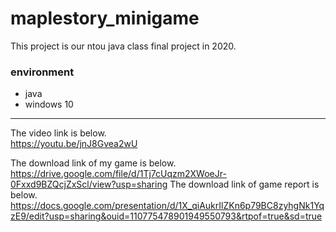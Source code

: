 # maplestory_minigame
This project is our ntou java class final project  in 2020.  

### environment
* java
* windows 10

---  
The video link is below.  
https://youtu.be/jnJ8Gvea2wU

The download link of my game is below.  
https://drive.google.com/file/d/1Tj7cUqzm2XWoeJr-0Fxxd9BZQcjZxScl/view?usp=sharing
The download link of game report is below.  
https://docs.google.com/presentation/d/1X_qiAukrIlZKn6p79BC8zyhgNk1YqzE9/edit?usp=sharing&ouid=110775478901949550793&rtpof=true&sd=true
